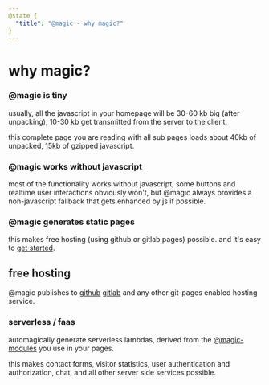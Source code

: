 ```yaml
---
@state {
  "title": "@magic - why magic?"
}
---
```


<Hero state></Hero>

<div>

# why magic?

### @magic is tiny

usually, all the javascript in your homepage will be 30-60 kb big (after unpacking),
10-30 kb get transmitted from the server to the client.

this complete page you are reading with all sub pages loads about 40kb of unpacked,
15kb of gzipped javascript.

### @magic works without javascript

most of the functionality works without javascript,
some buttons and realtime user interactions obviously won't,
but @magic always provides a non-javascript fallback that gets enhanced by js if possible.

### @magic generates static pages

this makes free hosting (using github or gitlab pages) possible.
and it's easy to
[get started](/getting-started/).

## free hosting

@magic publishes to
[github](https://github.com)
[gitlab](https://about.gitlab.com)
and any other git-pages enabled hosting service.

### serverless / faas

automagically generate
serverless lambdas, derived from the
[@magic-modules](https://github.com/magic-modules/)
you use in your pages.

this makes contact forms, visitor statistics, user authentication and authorization,
chat, and all other server side services possible.

</div>

